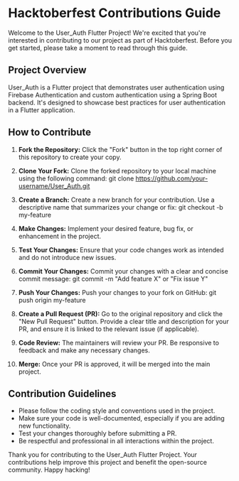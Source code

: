 # Hacktoberfest Contributions Guide

Welcome to the User_Auth Flutter Project! We're excited that you're interested in contributing to our project as part of Hacktoberfest. Before you get started, please take a moment to read through this guide.

## Project Overview

User_Auth is a Flutter project that demonstrates user authentication using Firebase Authentication and custom authentication using a Spring Boot backend. It's designed to showcase best practices for user authentication in a Flutter application.

## How to Contribute

1. **Fork the Repository:** Click the "Fork" button in the top right corner of this repository to create your copy.

2. **Clone Your Fork:** Clone the forked repository to your local machine using the following command:   git clone https://github.com/your-username/User_Auth.git

3. **Create a Branch:** Create a new branch for your contribution. Use a descriptive name that summarizes your change or fix:   git checkout -b my-feature

4. **Make Changes:** Implement your desired feature, bug fix, or enhancement in the project.

5. **Test Your Changes:** Ensure that your code changes work as intended and do not introduce new issues.

6. **Commit Your Changes:** Commit your changes with a clear and concise commit message:  git commit -m "Add feature X" or "Fix issue Y"

7. **Push Your Changes:** Push your changes to your fork on GitHub:  git push origin my-feature

8. **Create a Pull Request (PR):** Go to the original repository and click the "New Pull Request" button. Provide a clear title and description for your PR, and ensure it is linked to the relevant issue (if applicable).

9. **Code Review:** The maintainers will review your PR. Be responsive to feedback and make any necessary changes.

10. **Merge:** Once your PR is approved, it will be merged into the main project.

## Contribution Guidelines

- Please follow the coding style and conventions used in the project.
- Make sure your code is well-documented, especially if you are adding new functionality.
- Test your changes thoroughly before submitting a PR.
- Be respectful and professional in all interactions within the project.

Thank you for contributing to the User_Auth Flutter Project. Your contributions help improve this project and benefit the open-source community. Happy hacking!








